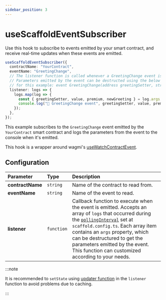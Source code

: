 ```yaml
---
sidebar_position: 3
---
```


# useScaffoldEventSubscriber

Use this hook to subscribe to events emitted by your smart contract, and receive real-time updates when these events are emitted.

```ts
useScaffoldEventSubscriber({
  contractName: "YourContract",
  eventName: "GreetingChange",
  // The listener function is called whenever a GreetingChange event is emitted by the contract.
  // Parameters emitted by the event can be destructed using the below example
  // for this example: event GreetingChange(address greetingSetter, string newGreeting, bool premium, uint256 value);
  listener: logs => {
    logs.map(log => {
      const { greetingSetter, value, premium, newGreeting } = log.args;
      console.log("📡 GreetingChange event", greetingSetter, value, premium, newGreeting);
    });
  },
});
```

This example subscribes to the `GreetingChange` event emitted by the `YourContract` smart contract and logs the parameters from the event to the console when it's emitted.

This hook is a wrapper around wagmi's [useWatchContractEvent](https://wagmi.sh/react/api/hooks/useWatchContractEvent).

## Configuration

| Parameter        | Type       | Description                                                                                                                                                                                                                                                                                                                                                                           |
| :--------------- | :--------- | :------------------------------------------------------------------------------------------------------------------------------------------------------------------------------------------------------------------------------------------------------------------------------------------------------------------------------------------------------------------------------------ |
| **contractName** | `string`   | Name of the contract to read from.                                                                                                                                                                                                                                                                                                                                                    |
| **eventName**    | `string`   | Name of the event to read.                                                                                                                                                                                                                                                                                                                                                            |
| **listener**     | `function` | Callback function to execute when the event is emitted. Accepts an array of `logs` that occurred during the [`pollingInterval`](/deploying/deploy-nextjs-app#--pollinginterval) set at `scaffold.config.ts`. Each array item contains an `args` property, which can be destructured to get the parameters emitted by the event. This function can customized according to your needs. |

:::note

It is recommended to `setState` using [updater function](https://react.dev/reference/react/useState#updating-state-based-on-the-previous-state) in the `listener` function to avoid problems due to caching.

:::

